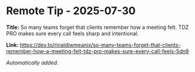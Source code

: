 # Remote Tip - 2025-07-30

**Title:** So many teams forget that clients remember how a meeting felt. TDZ PRO makes sure every call feels sharp and intentional.

**Link:** https://dev.to/rinaldiwmeanix/so-many-teams-forget-that-clients-remember-how-a-meeting-felt-tdz-pro-makes-sure-every-call-feels-5dn9

_Automatically added._
